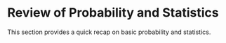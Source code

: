 # Review of Probability and Statistics

This section provides a quick recap on basic probability and statistics.

```{tableofcontents}
```
